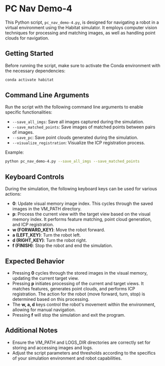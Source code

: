 # PC Nav Demo-4

This Python script, `pc_nav_demo-4.py`, is designed for navigating a robot in a virtual environment using the Habitat simulator. It employs computer vision techniques for processing and matching images, as well as handling point clouds for navigation.

## Getting Started

Before running the script, make sure to activate the Conda environment with the necessary dependencies:

```bash
conda activate habitat
```

## Command Line Arguments

Run the script with the following command line arguments to enable specific functionalities:

- `--save_all_imgs`: Save all images captured during the simulation.
- `--save_matched_points`: Save images of matched points between pairs of images.
- `--save_pc`: Save point clouds generated during the simulation.
- `--visualize_registration`: Visualize the ICP registration process.

Example:

```bash
python pc_nav_demo-4.py --save_all_imgs --save_matched_points
```

## Keyboard Controls

During the simulation, the following keyboard keys can be used for various actions:

- **0**: Update visual memory image index. This cycles through the saved images in the VM_PATH directory.
- **p**: Process the current view with the target view based on the visual memory index. It performs feature matching, point cloud generation, and ICP registration.
- **w (FORWARD_KEY)**: Move the robot forward.
- **a (LEFT_KEY)**: Turn the robot left.
- **d (RIGHT_KEY)**: Turn the robot right.
- **f (FINISH)**: Stop the robot and end the simulation.

## Expected Behavior

- Pressing **0** cycles through the stored images in the visual memory, updating the current target view.
- Pressing **p** initiates processing of the current and target views. It matches features, generates point clouds, and performs ICP registration. The action for the robot (move forward, turn, stop) is determined based on this processing.
- The **w, a, d** keys control the robot's movement within the environment, allowing for manual navigation.
- Pressing **f** will stop the simulation and exit the program.

## Additional Notes

- Ensure the VM_PATH and LOGS_DIR directories are correctly set for storing and accessing images and logs.
- Adjust the script parameters and thresholds according to the specifics of your simulation environment and robot capabilities.